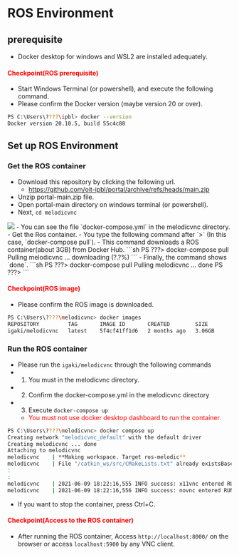 # ROS Environment
## prerequisite
- Docker desktop for windows and WSL2 are installed adequately.

#### <font color="red">Checkpoint(ROS prerequisite)</font>
- Start Windows Terminal (or powershell), and execute the following command.
- Please confirm the Docker version (maybe version 20 or over).
```sh
PS C:\Users\????\ipbl> docker --version
Docker version 20.10.5, build 55c4c88
```

## Set up ROS Environment
### Get the ROS container
- Download this repository by clicking the following url.
  - https://github.com/oit-ipbl/portal/archive/refs/heads/main.zip
- Unzip portal-main.zip file.
- Open portal-main directory on windows terminal (or powershell).
- Next, `cd melodicvnc`
<image src="../image/powershell_melodicvnc.jpg">
- You can see the file `docker-compose.yml` in the melodicvnc directory.
- Get the Ros container.
  - You type the following command after `>` (In this case, `docker-compose pull`).
- This command downloads a ROS container(about 3GB) from Docker Hub.
```sh
PS ???> docker-compose pull
Pulling melodicvnc ... downloading (?.?%)
```
- Finally, the command shows `done`.
```sh
PS ???> docker-compose pull
Pulling melodicvnc ... done
PS ???>
```

#### <font color="red">Checkpoint(ROS image)</font>
- Please confirm the ROS image is downloaded.
```sh
PS C:\Users\????\melodicvnc> docker images
REPOSITORY         TAG       IMAGE ID       CREATED        SIZE
igaki/melodicvnc   latest    5f4cf41ff1d6   2 months ago   3.06GB
```

### Run the ROS container
- Please run the `igaki/melodicvnc` through the following commands
- 1) You must in the melodicvnc directory.
- 2) Confirm the docker-compose.yml in the melodicvnc directory
- 3) Execute `docker-compose up`
  - <font color="red">You must not use docker desktop dashboard to run the container.</font>

```sh
PS C:\Users\????\melodicvnc> docker compose up
Creating network "melodicvnc_default" with the default driver
Creating melodicvnc ... done
Attaching to melodicvnc
melodicvnc    | **Making workspace. Target ros-melodic**
melodicvnc    | File "/catkin_ws/src/CMakeLists.txt" already existsBase path: /home/ubuntu/catkin_ws
:
:
melodicvnc    | 2021-06-09 18:22:16,555 INFO success: x11vnc entered RUNNING state, process has stayed up for > than 1 seconds (startsecs)
melodicvnc    | 2021-06-09 18:22:16,556 INFO success: novnc entered RUNNING state, process has stayed up for > than 1 seconds (startsecs)
```
- If you want to stop the container, press Ctrl+C.

#### <font color="red">Checkpoint(Access to the ROS container)</font>
- After running the ROS container, Access `http://localhost:8000/` on the browser or access `localhost:5900` by any VNC client.
